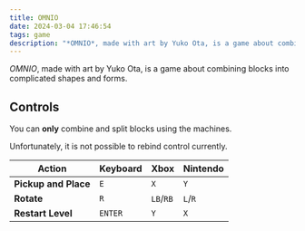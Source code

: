 ```yaml
---
title: OMNIO
date: 2024-03-04 17:46:54
tags: game
description: "*OMNIO*, made with art by Yuko Ota, is a game about combining blocks into complicated shapes and forms."
---
```


*OMNIO*, made with art by Yuko Ota, is a game about combining blocks into complicated shapes and forms.

<div style = "text-align:center;">
    <canvas id="canvas" width="1280" height="720"></canvas>
</div>
<div>
    <script type=module> import init from '../../../../game_wasm/omnio/omnio.js'; async function run() { await init(); } run(); </script>
</div>

## Controls

You can **only** combine and split blocks using the machines.

Unfortunately, it is not possible to rebind control currently.

| Action        | Keyboard | Xbox | Nintendo |
| ------------- | ---------| -----| -------- |
| **Pickup and Place**| `E` | `X` | `Y` |
| **Rotate**| `R` | `LB`/`RB` | `L`/`R` |
| **Restart Level**| `ENTER` | `Y` | `X` |
